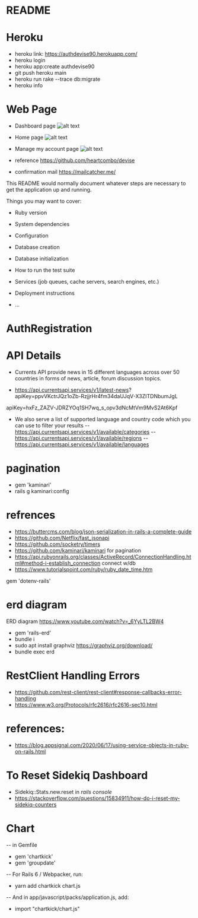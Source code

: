 # README

# Heroku

* heroku link: https://authdevise90.herokuapp.com/
* heroku login
* heroku app:create authdevise90
* git push heroku main
* heroku run rake --trace db:migrate
* heroku info


# Web Page

* Dashboard page
 ![alt text](https://github.com/Lobana-sky/AuthRegistration/blob/main/dashboardAdmin.png)

* Home page
![alt text](https://github.com/Lobana-sky/AuthRegistration/blob/main/Home%20Page.png)

* Manage my account page
![alt text](https://github.com/Lobana-sky/AuthRegistration/blob/main/managemyaccount.png)


* reference
https://github.com/heartcombo/devise

* confirmation mail
https://mailcatcher.me/

This README would normally document whatever steps are necessary to get the
application up and running.

Things you may want to cover:

* Ruby version

* System dependencies

* Configuration

* Database creation

* Database initialization

* How to run the test suite

* Services (job queues, cache servers, search engines, etc.)

* Deployment instructions

* ...
# AuthRegistration


# API Details

* Currents API provide news in 15 different languages across over 50 countries in forms of news, article, forum discussion topics.

* https://api.currentsapi.services/v1/latest-news?
apiKey=ppvVKctrJQz1oZb-RzjjrHr4fm34daUJqV-X3ZITDNbumJgL


apiKey=hxFz_ZAZV-JDRZYOq1SH7wq_s_opv3dNcMtVm9MvS2At6Kpf

* We also serve a list of supported language and country code which you can use to filter your results
-- https://api.currentsapi.services/v1/available/categories
-- https://api.currentsapi.services/v1/available/regions
-- https://api.currentsapi.services/v1/available/languages

# pagination

* gem 'kaminari'
* rails g kaminari:config

# refrences
* https://buttercms.com/blog/json-serialization-in-rails-a-complete-guide
* https://github.com/Netflix/fast_jsonapi
* https://github.com/socketry/timers
* https://github.com/kaminari/kaminari for pagination
* https://api.rubyonrails.org/classes/ActiveRecord/ConnectionHandling.html#method-i-establish_connection connect w/db
* https://www.tutorialspoint.com/ruby/ruby_date_time.htm


gem 'dotenv-rails'

# erd diagram

ERD diagram
https://www.youtube.com/watch?v=_6YyLTL2BW4 
* gem 'rails-erd'
* bundle i
* sudo apt install graphviz  https://graphviz.org/download/
* bundle exec erd

# RestClient Handling Errors
 * https://github.com/rest-client/rest-client#response-callbacks-error-handling
 * https://www.w3.org/Protocols/rfc2616/rfc2616-sec10.html

# references:
* https://blog.appsignal.com/2020/06/17/using-service-objects-in-ruby-on-rails.html

# To Reset Sidekiq Dashboard
* Sidekiq::Stats.new.reset in *rails console*
* https://stackoverflow.com/questions/15834911/how-do-i-reset-my-sidekiq-counters

# Chart
-- in Gemfile
* gem 'chartkick'
* gem 'groupdate'

-- For Rails 6 / Webpacker, run:
* yarn add chartkick chart.js

-- And in app/javascript/packs/application.js, add:
* import "chartkick/chart.js"
